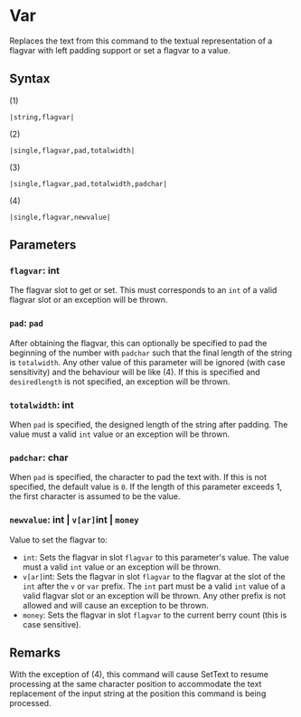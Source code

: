 # Var

Replaces the text from this command to the textual representation of a flagvar with left padding support or set a flagvar to a value.

## Syntax

(1)

````
|string,flagvar|
````

(2)

````
|single,flagvar,pad,totalwidth|
````

(3)

````
|single,flagvar,pad,totalwidth,padchar|
````

(4)

````
|single,flagvar,newvalue|
````

## Parameters

### `flagvar`:  int

The flagvar slot to get or set. This must corresponds to an `int` of a valid flagvar slot or an exception will be thrown.

### `pad`: `pad`

After obtaining the flagvar, this can optionally be specified to pad the beginning of the number with `padchar` such that the final length of the string is `totalwidth`. Any other value of this parameter will be ignored (with case sensitivity) and the behaviour will be like (4). If this is specified and `desiredlength` is not specified, an exception will be thrown.

### `totalwidth`: int

When `pad` is specified, the designed length of the string after padding. The value must a valid `int` value or an exception will be thrown.

### `padchar`: char

When `pad` is specified, the character to pad the text with. If this is not specified, the default value is `0`. If the length of this parameter exceeds 1, the first character is assumed to be the value.

### `newvalue`: int |  `v[ar]`int | `money`

Value to set the flagvar to: 

* `int`: Sets the flagvar in slot `flagvar` to this parameter's value. The value must a valid `int` value or an exception will be thrown.
* `v[ar]`int: Sets the flagvar in slot `flagvar` to the flagvar at the slot of the `int` after the `v` or `var` prefix. The `int` part must be a valid `int` value of a valid flagvar slot or an exception will be thrown. Any other prefix is not allowed and will cause an exception to be thrown.
* `money`: Sets the flagvar in slot `flagvar` to the current berry count (this is case sensitive).

## Remarks

With the exception of (4), this command will cause SetText to resume processing at the same character position to accommodate the text replacement of the input string at the position this command is being processed.
